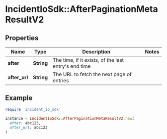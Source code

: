 # IncidentIoSdk::AfterPaginationMetaResultV2

## Properties

| Name | Type | Description | Notes |
| ---- | ---- | ----------- | ----- |
| **after** | **String** | The time, if it exists, of the last entry&#39;s end time |  |
| **after_url** | **String** | The URL to fetch the next page of entries |  |

## Example

```ruby
require 'incident_io_sdk'

instance = IncidentIoSdk::AfterPaginationMetaResultV2.new(
  after: abc123,
  after_url: abc123
)
```

